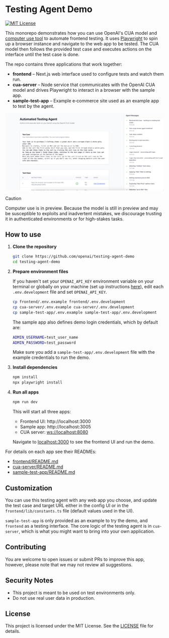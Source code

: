 # Testing Agent Demo

[![MIT License](https://img.shields.io/badge/License-MIT-green.svg)](frontend/LICENSE)

This monorepo demonstrates how you can use OpenAI's CUA model and [computer use tool](https://platform.openai.com/docs/guides/tools-computer-use) to automate frontend testing. It uses [Playwright](https://playwright.dev) to spin up a browser instance and navigate to the web app to be tested. The CUA model then follows the provided test case and executes actions on the interface until the test case is done.  

The repo contains three applications that work together:

- **frontend** – Next.js web interface used to configure tests and watch them run.
- **cua-server** – Node service that communicates with the OpenAI CUA model and drives Playwright to interact in a browser with the sample app.
- **sample-test-app** – Example e‑commerce site used as an example app to test by the agent.

![screenshot](./screenshot.jpg)

> [!CAUTION]  
> Computer use is in preview. Because the model is still in preview and may be susceptible to exploits and inadvertent mistakes, we discourage trusting it in authenticated environments or for high-stakes tasks.

## How to use

1. **Clone the repository**

   ```bash
   git clone https://github.com/openai/testing-agent-demo
   cd testing-agent-demo
   ```

2. **Prepare environment files**

   If you haven't set your `OPENAI_API_KEY` environment variable on your terminal or globally on your machine (set up instructions [here](https://platform.openai.com/docs/libraries#create-and-export-an-api-key)), edit each `.env.development` file and set `OPENAI_API_KEY`.

   ```bash
   cp frontend/.env.example frontend/.env.development
   cp cua-server/.env.example cua-server/.env.development
   cp sample-test-app/.env.example sample-test-app/.env.development
   ```

   The sample app also defines demo login credentials, which by default are:

   ```bash
   ADMIN_USERNAME=test_user_name
   ADMIN_PASSWORD=test_password
   ```

   Make sure you add a `sample-test-app/.env.development` file with the example credentials to run the demo.

3. **Install dependencies**

   ```bash
   npm install
   npx playwright install
   ```

4. **Run all apps**

   ```bash
   npm run dev
   ```

   This will start all three apps:

   - Frontend UI: http://localhost:3000
   - Sample app: http://localhost:3005
   - CUA server: [ws://localhost:8080](http://localhost:8080)

   Navigate to [localhost:3000](http://localhost:3000) to see the frontend UI and run the demo.

For details on each app see their READMEs:

- [frontend/README.md](frontend/README.md)
- [cua-server/README.md](cua-server/README.md)
- [sample-test-app/README.md](sample-test-app/README.md)

## Customization

You can use this testing agent with any web app you choose, and update the test case and target URL either in the config UI or in the `frontend/lib/constants.ts` file (default values used in the UI).

`sample-test-app` is only provided as an example to try the demo, and `frontend` as a testing interface. The core logic of the testing agent is in `cua-server`, which is what you might want to bring into your own application.

## Contributing

You are welcome to open issues or submit PRs to improve this app, however, please note that we may not review all suggestions.

## Security Notes

- This project is meant to be used on test environments only.
- Do not use real user data in production.

## License

This project is licensed under the MIT License. See the [LICENSE](LICENSE) file for details.
